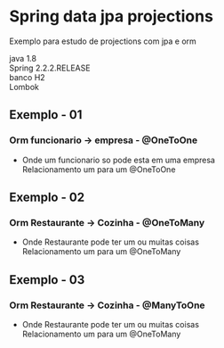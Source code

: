 # Spring data jpa projections
Exemplo para estudo de projections com jpa e orm

java 1.8 </br>
Spring 2.2.2.RELEASE </br>
banco H2 </br>
Lombok </br>

## Exemplo - 01
### Orm funcionario -> empresa - @OneToOne
 * Onde um funcionario so pode esta em uma empresa </br>
   Relacionamento um para um @OneToOne </br>
      
## Exemplo - 02
### Orm Restaurante -> Cozinha -  @OneToMany
 * Onde Restaurante pode ter um ou muitas coisas </br>
   Relacionamento um para um @OneToMany</br> 
   
## Exemplo - 03
### Orm Restaurante -> Cozinha - @ManyToOne
 * Onde Restaurante pode ter um ou muitas coisas </br>
   Relacionamento um para um @OneToMany</br> 

